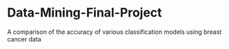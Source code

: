 # Data-Mining-Final-Project
A comparison of the accuracy of various classification models using breast cancer data
